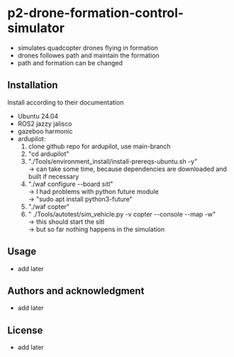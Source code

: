 # p2-drone-formation-control-simulator

- simulates quadcopter drones flying in formation
- drones followes path and maintain the formation
- path and formation can be changed

## Installation
Install according to their documentation
- Ubuntu 24.04
- ROS2 jazzy jalisco
- gazeboo harmonic
- ardupilot: 
    1. clone github repo for ardupilot, use main-branch
    2. "cd ardupilot"
    3. "./Tools/environment_install/install-prereqs-ubuntu.sh -y" \
        -> can take some time, because dependencies are downloaded and 
           built if necessary 
    4. "./waf configure --board sitl" \
        -> I had problems with python future module \
        -> "sudo apt install python3-future" 
    5. "./waf copter"
    6. " ./Tools/autotest/sim_vehicle.py -v copter --console --map -w" \
    -> this should start the sitl \
    -> but so far nothing happens in the simulation

## Usage
- add later

## Authors and acknowledgment
- add later

## License
- add later

